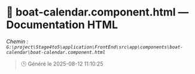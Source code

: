 # 📄 boat-calendar.component.html — Documentation HTML
*Chemin : `G:\project\Stage4to5\application\FrontEnd\src\app\components\boat-calendar\boat-calendar.component.html`*

> 🕒 Généré le 2025-08-12 11:10:25

